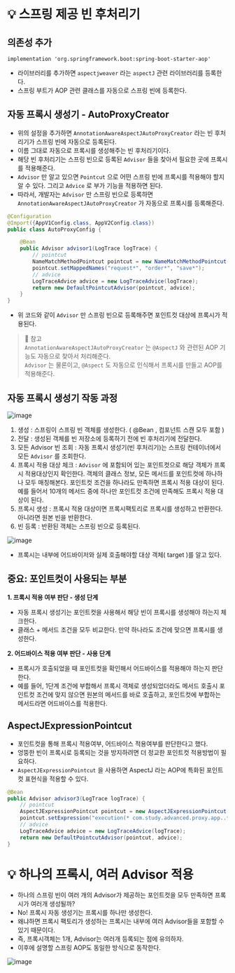 # 💡 스프링 제공 빈 후처리기
## 의존성 추가
```
implementation 'org.springframework.boot:spring-boot-starter-aop'
```
-  라이브러리를 추가하면 `aspectjweaver` 라는 `aspectJ` 관련 라이브러리를 등록한다.
-  스프링 부트가 AOP 관련 클래스를 자동으로 스프링 빈에 등록한다.

## 자동 프록시 생성기 - AutoProxyCreator
- 위의 설정을 추가하면 `AnnotationAwareAspectJAutoProxyCreator` 라는 빈 후처리기가 스프링 빈에 자동으로 등록된다.
- 이름 그대로 자동으로 프록시를 생성해주는 빈 후처리기이다.
- 해당 빈 후처리기는 스프링 빈으로 등록된 `Advisor` 들을 찾아서 필요한 곳에 프록시를 적용해준다.
- `Advisor` 만 알고 있으면 `Pointcut` 으로 어떤 스프링 빈에 프록시를 적용해야 할지 알 수 있다. 그리고 `Advice` 로 부가 기능을 적용하면 된다.
- 따라서, 개발자는 `Advisor` 만 스프링 빈으로 등록하면 `AnnotationAwareAspectJAutoProxyCreator` 가 자동으로 프록시를 등록해준다.

```java
@Configuration
@Import({AppV1Config.class, AppV2Config.class})
public class AutoProxyConfig {

    @Bean
    public Advisor advisor1(LogTrace logTrace) {
        // pointcut
        NameMatchMethodPointcut pointcut = new NameMatchMethodPointcut();
        pointcut.setMappedNames("request*", "order*", "save*");
        // advice
        LogTraceAdvice advice = new LogTraceAdvice(logTrace);
        return new DefaultPointcutAdvisor(pointcut, advice);
    }
}
```
- 위 코드와 같이 `Advisor` 만 스프링 빈으로 등록해주면 포인트컷 대상에 프록시가 적용된다.

> 📌 참고   
> `AnnotationAwareAspectJAutoProxyCreator` 는 `@AspectJ` 와 관련된 AOP 기능도 자동으로 찾아서 처리해준다.   
> `Advisor` 는 물론이고, `@Aspect` 도 자동으로 인식해서 프록시를 만들고 AOP를 적용해준다.

## 자동 프록시 생성기 작동 과정
![image](https://github.com/shin-je-woo/TIL/assets/39439576/2602757e-dfdd-4f91-9604-d99bfdbf50a8)
1. 생성 : 스프링이 스프링 빈 객체를 생성한다. ( @Bean , 컴포넌트 스캔 모두 포함 )
2. 전달 : 생성된 객체를 빈 저장소에 등록하기 전에 빈 후처리기에 전달한다.
3. 모든 Advisor 빈 조회 : 자동 프록시 생성기(빈 후처리기)는 스프링 컨테이너에서 모든 `Advisor` 를 조회한다.
4. 프록시 적용 대상 체크 : `Advisor` 에 포함되어 있는 포인트컷으로 해당 객체가 프록시 적용대상인지 확인한다. 객체의 클래스 정보, 모든 메서드를 포인트컷에 하나하나 모두 매칭해본다. 포인트컷 조건을 하나라도 만족하면 프록시 적용 대상이
된다. 예를 들어서 10개의 메서드 중에 하나만 포인트컷 조건에 만족해도 프록시 적용 대상이 된다.
5. 프록시 생성 : 프록시 적용 대상이면 프록시팩토리로 프록시를 생성하고 반환한다. 아니라면 원본 빈을 반환한다.
6. 빈 등록 : 반환된 객체는 스프링 빈으로 등록된다.

![image](https://github.com/shin-je-woo/TIL/assets/39439576/5ed06dfc-94d0-40cf-b474-9d94baaa9155)
- 프록시는 내부에 어드바이저와 실제 호출해야할 대상 객체( target )를 알고 있다.

## 중요: 포인트컷이 사용되는 부분
**1. 프록시 적용 여부 판단 - 생성 단계**
- 자동 프록시 생성기는 포인트컷을 사용해서 해당 빈이 프록시를 생성해야 하는지 체크한다.
- 클래스 + 메서드 조건을 모두 비교한다. 만약 하나라도 조건에 맞으면 프록시를 생성한다.

**2. 어드바이스 적용 여부 판단 - 사용 단계**
- 프록시가 호출되었을 때 포인트컷을 확인해서 어드바이스를 적용해야 하는지 판단한다.
- 예를 들어, 1단계 조건에 부합해서 프록시 객체로 생성되었더라도 메서드 호출시 포인트컷 조건에 맞지 않으면 원본의 메서드를 바로 호출하고, 포인트컷에 부합하는 메서드라면 어드바이스를 적용한다.

## AspectJExpressionPointcut
- 포인트컷을 통해 프록시 적용여부, 어드바이스 적용여부를 판단한다고 했다.
- 엉뚱한 빈이 프록시로 등록되는 것을 방지하려면 더 정교한 포인트컷 적용방법이 필요하다.
- `AspectJExpressionPointcut` 을 사용하면 AspectJ 라는 AOP에 특화된 포인트컷 표현식을 적용할 수 있다.

```java
@Bean
public Advisor advisor3(LogTrace logTrace) {
    // pointcut
    AspectJExpressionPointcut pointcut = new AspectJExpressionPointcut();
    pointcut.setExpression("execution(* com.study.advanced.proxy.app..*(..)) && !execution(* com.study.advanced.proxy.app..noLog(..))");
    // advice
    LogTraceAdvice advice = new LogTraceAdvice(logTrace);
    return new DefaultPointcutAdvisor(pointcut, advice);
}
```

# 💡 하나의 프록시, 여러 Advisor 적용
- 하나의 스프링 빈이 여러 개의 Advisor가 제공하는 포인트컷을 모두 만족하면 프록시가 여러개 생성될까?
- No! 프록시 자동 생성기는 프록시를 하나만 생성한다.
- 왜냐하면 프록시 팩토리가 생성하는 프록시는 내부에 여러 Advisor들을 포함할 수 있기 때문이다.
- 즉, 프록시객체는 1개, Advisor는 여러개 등록되는 점에 유의하자.
- 이후에 설명할 스프링 AOP도 동일한 방식으로 동작한다.

![image](https://github.com/shin-je-woo/TIL/assets/39439576/48581daa-7983-431d-a7a8-3a7acb34beb2)

